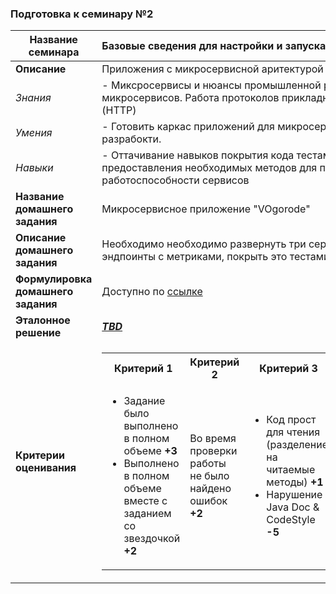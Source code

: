 ### Подготовка к семинару №2

| **Название семинара**              | Базовые сведения для настройки и запуска web-сервиса.                                                                                                                                                                                                                                                                                                                                                                                                                                                                                                                               |
|------------------------------------|-------------------------------------------------------------------------------------------------------------------------------------------------------------------------------------------------------------------------------------------------------------------------------------------------------------------------------------------------------------------------------------------------------------------------------------------------------------------------------------------------------------------------------------------------------------------------------------|
| **Описание**                       | Приложения с микросервисной аритектурой                                                                                                                                                                                                                                                                                                                                                                                                                                                                                                                                             |
| _Знания_                           | - Миксросервисы и нюансы промышленной разработки микросервисов. Работа протоколов прикладного уровня (HTTP)                                                                                                                                                                                                                                                                                                                                                                                                                                                                         |                                                                                                                                                                                                       ||                                                                                                                                                                                                         |
| _Умения_                           | - Готовить каркас приложений для микросервисной разрабокти.                                                                                                                                                                                                                                                                                                                                                                                                                                                                                                                         |
| _Навыки_                           | - Оттачивание навыков покрытия кода тестами и предоставления необходимых методов для проверки работоспособности сервисов                                                                                                                                                                                                                                                                                                                                                                                                                                                            |
| **Название домашнего задания**     | Микросервисное приложение "VOgorode"                                                                                                                                                                                                                                                                                                                                                                                                                                                                                                                                                |
| **Описание домашнего задания**     | Необходимо необходимо развернуть три сервиса, написать эндпоинты с метриками, покрыть это тестами                                                                                                                                                                                                                                                                                                                                                                                                                                                                                   |
| **Формулировка домашнего задания** | Доступно по [ссылке](./task.md)                                                                                                                                                                                                                                                                                                                                                                                                                                                                                                                                                     |
| **Эталонное решение**              | ***[TBD](./example)***                                                                                                                                                                                                                                                                                                                                                                                                                                                                                                                                                              |
| **Критерии оценивания**            | <table><tr><th>Критерий 1</th><th>Критерий 2</th><th>Критерий 3</th><th>Критерий 4</th></tr><tr><td><ul><li>Задание было выполнено в полном объеме **+3**</li><li> Выполнено в полном объеме вместе с заданием со звездочкой **+2**</li></ul></td><td>Во время проверки работы не было найдено ошибок **+2**</td><td><ul><li>Код прост для чтения (разделение на читаемые методы) **+1**</li><li>Нарушение Java Doc & CodeStyle **-5**</li></ul></td><td> Для домашней работы написаны тесты, которые позволяют проверить основную логику работы программы **+2**</td></tr></table> |                                                                                                                                                                                                          |
    